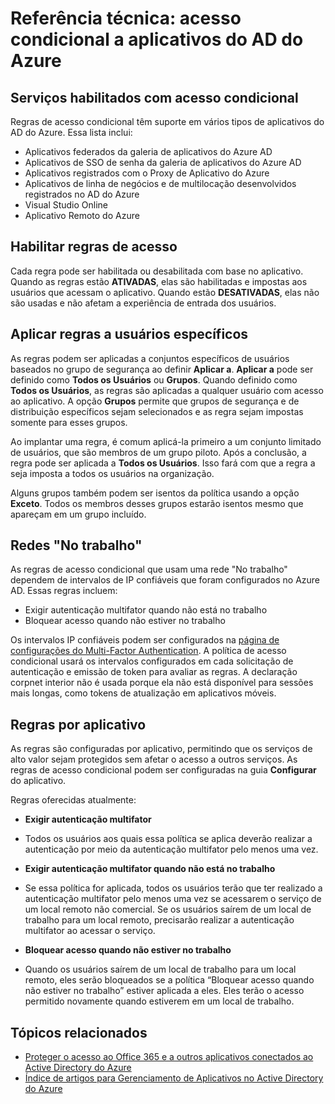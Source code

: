 
<properties
	pageTitle="Referência técnica: acesso condicional a aplicativos do AD do Azure | Microsoft Azure"
	description="Com o controle de acesso condicional, o Active Directory do Azure verifica as condições específicas escolhidas para autenticação do usuário, antes de permitir o acesso ao aplicativo. Quando essas condições forem atendidas, o usuário é autenticado e autorizado a acessar o aplicativo."
    services="active-directory"
	documentationCenter=""
	authors="femila"
	manager="stevenpo"
	editor=""/>

<tags
	ms.service="active-directory"
	ms.devlang="na"
	ms.topic="article"
    ms.tgt_pltfrm="na"
    ms.workload="identity" 
	ms.date="03/30/2016"
	ms.author="femila"/>

# Referência técnica: acesso condicional a aplicativos do AD do Azure

## Serviços habilitados com acesso condicional
Regras de acesso condicional têm suporte em vários tipos de aplicativos do AD do Azure. Essa lista inclui:

- Aplicativos federados da galeria de aplicativos do Azure AD
- Aplicativos de SSO de senha da galeria de aplicativos do Azure AD
- Aplicativos registrados com o Proxy de Aplicativo do Azure
- Aplicativos de linha de negócios e de multilocação desenvolvidos registrados no AD do Azure
- Visual Studio Online
- Aplicativo Remoto do Azure

## Habilitar regras de acesso

Cada regra pode ser habilitada ou desabilitada com base no aplicativo. Quando as regras estão **ATIVADAS**, elas são habilitadas e impostas aos usuários que acessam o aplicativo. Quando estão **DESATIVADAS**, elas não são usadas e não afetam a experiência de entrada dos usuários.

## Aplicar regras a usuários específicos
As regras podem ser aplicadas a conjuntos específicos de usuários baseados no grupo de segurança ao definir **Aplicar a**. **Aplicar a** pode ser definido como **Todos os Usuários** ou **Grupos**. Quando definido como **Todos os Usuários**, as regras são aplicadas a qualquer usuário com acesso ao aplicativo. A opção **Grupos** permite que grupos de segurança e de distribuição específicos sejam selecionados e as regra sejam impostas somente para esses grupos.

  Ao implantar uma regra, é comum aplicá-la primeiro a um conjunto limitado de usuários, que são membros de um grupo piloto. Após a conclusão, a regra pode ser aplicada a **Todos os Usuários**. Isso fará com que a regra a seja imposta a todos os usuários na organização.

Alguns grupos também podem ser isentos da política usando a opção **Exceto**. Todos os membros desses grupos estarão isentos mesmo que apareçam em um grupo incluído.

## Redes "No trabalho"


As regras de acesso condicional que usam uma rede "No trabalho" dependem de intervalos de IP confiáveis que foram configurados no Azure AD. Essas regras incluem:

- Exigir autenticação multifator quando não está no trabalho
- Bloquear acesso quando não estiver no trabalho

Os intervalos IP confiáveis podem ser configurados na [página de configurações do Multi-Factor Authentication](../multi-factor-authentication/multi-factor-authentication-whats-next.md). A política de acesso condicional usará os intervalos configurados em cada solicitação de autenticação e emissão de token para avaliar as regras. A declaração corpnet interior não é usada porque ela não está disponível para sessões mais longas, como tokens de atualização em aplicativos móveis.

## Regras por aplicativo
As regras são configuradas por aplicativo, permitindo que os serviços de alto valor sejam protegidos sem afetar o acesso a outros serviços. As regras de acesso condicional podem ser configuradas na guia **Configurar** do aplicativo.

Regras oferecidas atualmente:

- **Exigir autenticação multifator**
 - Todos os usuários aos quais essa política se aplica deverão realizar a autenticação por meio da autenticação multifator pelo menos uma vez.
 
- **Exigir autenticação multifator quando não está no trabalho**
 - Se essa política for aplicada, todos os usuários terão que ter realizado a autenticação multifator pelo menos uma vez se acessarem o serviço de um local remoto não comercial. Se os usuários saírem de um local de trabalho para um local remoto, precisarão realizar a autenticação multifator ao acessar o serviço.
 
- **Bloquear acesso quando não estiver no trabalho**
 - Quando os usuários saírem de um local de trabalho para um local remoto, eles serão bloqueados se a política “Bloquear acesso quando não estiver no trabalho” estiver aplicada a eles. Eles terão o acesso permitido novamente quando estiverem em um local de trabalho.


## Tópicos relacionados

- [Proteger o acesso ao Office 365 e a outros aplicativos conectados ao Active Directory do Azure](active-directory-conditional-access.md)
- [Índice de artigos para Gerenciamento de Aplicativos no Active Directory do Azure](active-directory-apps-index.md)

<!---HONumber=AcomDC_0406_2016-->